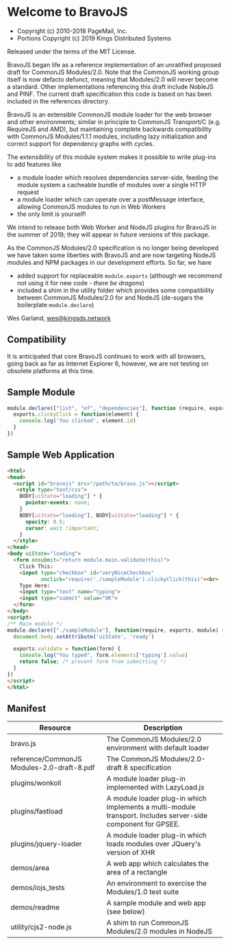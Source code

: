 # Welcome to BravoJS

* Copyright (c) 2010-2018 PageMail, Inc.
* Portions Copyright (c) 2019 Kings Distributed Systems

Released under the terms of the MIT License.

BravoJS began life as a reference implementation of an unratified proposed draft for CommonJS Modules/2.0. Note that the CommonJS working group itself is now defacto defunct, meaning that Modules/2.0 will never become a standard.  Other implementations referencing this draft include NobleJS and PINF. The current draft specification  this code is based on has been included in the references directory.

BravoJS is an extensible CommonJS module loader for the web browser and other environments; similar in principle to CommonJS Transport/C  (e.g. RequireJS and AMD), but maintaining complete backwards compatibility with CommonJS Modules/1.1.1 modules, including lazy initialization and correct support for dependency graphs with cycles.

The extensibility of this module system makes it possible to write plug-ins to add features like
* a module loader which resolves dependencies server-side, feeding the module system a cacheable bundle of modules over a single HTTP request
* a module loader which can operate over a postMessage interface, allowing CommonJS modules to run in Web Workers
* the only limit is yourself!

We intend to release both Web Worker and NodeJS plugins for BravoJS in the summer of 2019; they will appear in future versions of this package.

As the CommonJS Modules/2.0 specification is no longer being developed we have taken some liberties with BravoJS and are now targeting NodeJS modules and NPM packages in our development efforts.  So far, we have 
* added support for replaceable `module.exports` (although we recommend not using it for new code - *there be dragons*)
* included a shim in the utility folder which provides some compatibility between CommonJS Modules/2.0 for and NodeJS  (de-sugars the boilerplate `module.declare`)

Wes Garland, wes@kingsds.network

## Compatibility
It is anticipated that core BravoJS continues to work with all browsers, going back as far as Internet Explorer 6, however, we are not testing on obsolete platforms at this time. 

## Sample Module
```javascript
module.declare(["list", "of", "dependencies"], function (require, exports, modules) {
  exports.clickyClick = function(element) {
    console.log('You clicked', element.id)
  }
})
```
## Sample Web Application
```html
<html>
<head>
  <script id="bravojs" src="/path/to/bravo.js"></script>
   <style type="text/css">
    BODY[uiState="loading"] * {
      pointer-events: none;
    }
    BODY[uiState="loading"], BODY[uiState="loading"] * {
      opacity: 0.5;
      cursor: wait !important;
    }
  </style>
</head>
<body uiState="loading">
  <form onsubmit="return module.main.validate(this)">
    Click This: 
    <input type="checkbox" id="veryNiceCheckbox" 
           onclick="require('./sampleModule').clickyClick(this)"><br>
    Type Here: 
    <input type="text" name="typing"> 
    <input type="submit" value="OK">
  </form>
</body>
<script>
/** Main module */
module.declare(["./sampleModule"], function(require, exports, module) {
  document.body.setAttribute('uiState', 'ready')

  exports.validate = function(form) {
    console.log("You typed", form.elements['typing'].value)
    return false; /* prevent form from submitting */
  }
})
</script>
</html>
```
## Manifest
|Resource |Description  |
|--|--|
|bravo.js|                The CommonJS Modules/2.0 environment with default loader|
|reference/CommonJS Modules-2.0-draft-8.pdf| The CommonJS Modules/2.0-draft 8 specification|
|plugins/wonkoll|         A module loader plug-in implemented with LazyLoad.js|
|plugins/fastload|        A module loader plug-in which implements a multi-module transport. Includes server-side component for GPSEE.|
|plugins/jquery-loader|   A module loader plug-in which loads modules over JQuery's version of XHR|
|demos/area|              A web app which calculates the area of a rectangle|
|demos/iojs_tests|        An environment to exercise the Modules/1.0 test suite|
|demos/readme|		  A sample module and web app (see below)
|utility/cjs2-node.js|	  A shim to run CommonJS Modules/2.0 modules in NodeJS|

